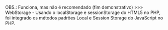 OBS.: Funciona, mas não é recomendado (fim demonstrativo) >>> WebStorage - Usando o localStorage e sessionStorage do HTML5 no PHP, foi integrado os métodos padrões Local e Session Storage do JavaScript no PHP.
